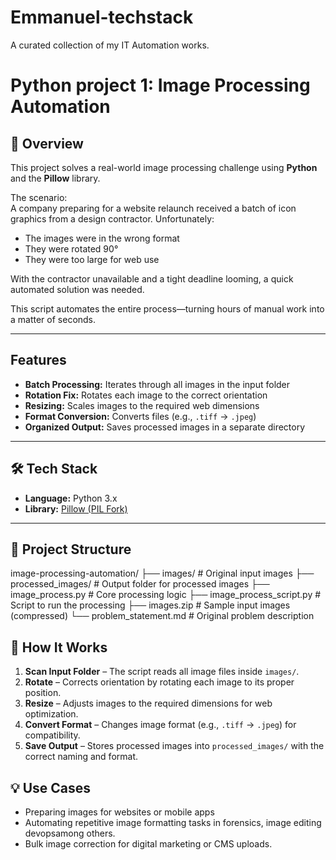 # Emmanuel-techstack
A curated collection of my IT Automation works.

# Python project 1: Image Processing Automation

## 📌 Overview
This project solves a real-world image processing challenge using **Python** and the **Pillow** library.

The scenario:  
A company preparing for a website relaunch received a batch of icon graphics from a design contractor. Unfortunately:  
- The images were in the wrong format  
- They were rotated 90°  
- They were too large for web use  

With the contractor unavailable and a tight deadline looming, a quick automated solution was needed.

This script automates the entire process—turning hours of manual work into a matter of seconds.

---

## Features
- **Batch Processing:** Iterates through all images in the input folder
- **Rotation Fix:** Rotates each image to the correct orientation
- **Resizing:** Scales images to the required web dimensions
- **Format Conversion:** Converts files (e.g., `.tiff` → `.jpeg`)
- **Organized Output:** Saves processed images in a separate directory

---

## 🛠 Tech Stack
- **Language:** Python 3.x  
- **Library:** [Pillow (PIL Fork)](https://pillow.readthedocs.io/)  

---
## 📂 Project Structure
image-processing-automation/
├── images/ # Original input images
├── processed_images/ # Output folder for processed images
├── image_process.py # Core processing logic
├── image_process_script.py # Script to run the processing
├── images.zip # Sample input images (compressed)
└── problem_statement.md # Original problem description


## 🔄 How It Works
1. **Scan Input Folder** – The script reads all image files inside `images/`.  
2. **Rotate** – Corrects orientation by rotating each image to its proper position.  
3. **Resize** – Adjusts images to the required dimensions for web optimization.  
4. **Convert Format** – Changes image format (e.g., `.tiff` → `.jpeg`) for compatibility.  
5. **Save Output** – Stores processed images into `processed_images/` with the correct naming and format.  


## 💡 Use Cases
- Preparing images for websites or mobile apps  
- Automating repetitive image formatting tasks in forensics, image editing devopsamong others.  
- Bulk image correction for digital marketing or CMS uploads. 


